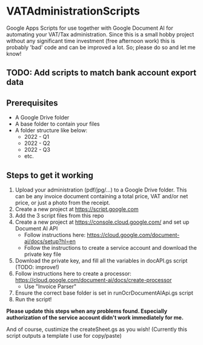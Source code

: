# VATAdministrationScripts
Google Apps Scripts for use together with Google Document AI for automating your VAT/Tax administration. Since this is a small hobby project without any significant time investment (free afternoon work) this is probably 'bad' code and can be improved a lot. So; please do so and let me know! 

## TODO: Add scripts to match bank account export data

## Prerequisites
- A Google Drive folder
- A base folder to contain your files
- A folder structure  like below:
  - 2022 - Q1
  - 2022 - Q2
  - 2022 - Q3
  - etc.


## Steps to get it working

1. Upload your administration (pdf/jpg/...) to a Google Drive folder. This can be any invoice document containing a total price, VAT and/or net price, or just a photo from the receipt.
2. Create a new project at https://script.google.com
3. Add the 3 script files from this repo
4. Create a new project at https://console.cloud.google.com/ and set up Document AI API
    - Follow instructions here: https://cloud.google.com/document-ai/docs/setup?hl=en
    - Follow the instructions to create a service account and download the private key file
5. Download the private key, and fill all the variables in docAPI.gs script (TODO: improve!)
6. Follow instructions here to create a processor: https://cloud.google.com/document-ai/docs/create-processor
    - Use "Invoice Parser"
7. Ensure the correct base folder is set in runOcrDocumentAIApi.gs script
8. Run the script!


**Please update this steps when any problems found. Especially authorization of the service account didn't work immediately for me.**

And of course, custimize the createSheet.gs as you wish! (Currently this script outputs a template I use for copy/paste)
